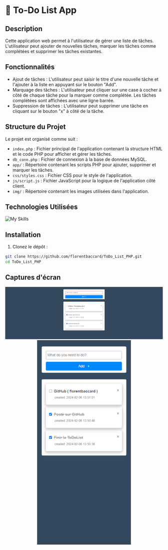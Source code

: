 # 📝 To-Do List App

## Description

Cette application web permet à l'utilisateur de gérer une liste de tâches. L'utilisateur peut ajouter de nouvelles tâches, marquer les tâches comme complétées et supprimer les tâches existantes.

## Fonctionnalités

- Ajout de tâches : L'utilisateur peut saisir le titre d'une nouvelle tâche et l'ajouter à la liste en appuyant sur le bouton "Add".
- Marquage des tâches : L'utilisateur peut cliquer sur une case à cocher à côté de chaque tâche pour la marquer comme complétée. Les tâches complétées sont affichées avec une ligne barrée.
- Suppression de tâches : L'utilisateur peut supprimer une tâche en cliquant sur le bouton "x" à côté de la tâche.

## Structure du Projet

Le projet est organisé comme suit :

- `index.php` : Fichier principal de l'application contenant la structure HTML et le code PHP pour afficher et gérer les tâches.
- `db_conn.php` : Fichier de connexion à la base de données MySQL.
- `app/` : Répertoire contenant les scripts PHP pour ajouter, supprimer et marquer les tâches.
- `css/styles.css` : Fichier CSS pour le style de l'application.
- `js/script.js` : Fichier JavaScript pour la logique de l'application côté client.
- `img/` : Répertoire contenant les images utilisées dans l'application.

## Technologies Utilisées

![My Skills](https://skillicons.dev/icons?i=html,js,php,mysql,css)

## Installation

1. Clonez le dépôt :

```bash
git clone https://github.com/florentbaccard/ToDo_List_PHP.git
cd ToDo_List_PHP

```

## Captures d'écran

<p align="center">
  <img src="Screen/Screen1.png" alt="Capture d'écran 1" width="1000"/>
  <img src="Screen/Screen2.png" alt="Capture d'écran 2" width="300"/>
</p>
